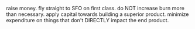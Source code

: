 raise money.
fly straight to SFO on first class.
do NOT increase burn more than necessary.
apply capital towards building a superior product. minimize expenditure on things that don't DIRECTLY impact the end product.